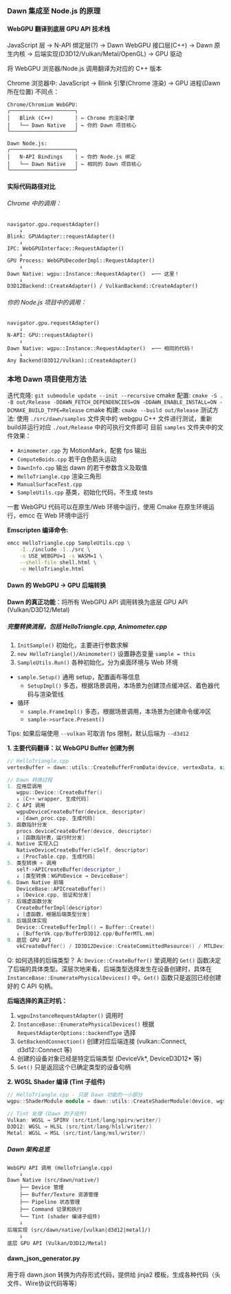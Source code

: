 ### Dawn 集成至 Node.js 的原理

#### WebGPU 翻译到底层 GPU API 技术栈

JavaScript 层 -> N-API 绑定层(?) -> Dawn WebGPU 接口层(C++) -> Dawn 原生内核 -> 后端实现(D3D12/Vulkan/Metal/OpenGL) -> GPU 驱动

将 WebGPU 浏览器/Node.js 调用翻译为对应的 C++ 版本

Chrome 浏览器中: JavaScript -> Blink 引擎(Chrome 渲染) -> GPU 进程(Dawn 所在位置)
不同点：
```
Chrome/Chromium WebGPU:
┌─────────────────────┐
│   Blink (C++)       │ ← Chrome 的渲染引擎
│   └── Dawn Native   │ ← 你的 Dawn 项目核心
└─────────────────────┘

Dawn Node.js:
┌─────────────────────┐
│   N-API Bindings    │ ← 你的 Node.js 绑定
│   └── Dawn Native   │ ← 相同的 Dawn 项目核心
└─────────────────────┘
```

#### 实际代码路径对比

###### Chrome 中的调用：
```
navigator.gpu.requestAdapter()
    ↓
Blink: GPUAdapter::requestAdapter()
    ↓
IPC: WebGPUInterface::RequestAdapter()
    ↓
GPU Process: WebGPUDecoderImpl::RequestAdapter()
    ↓
Dawn Native: wgpu::Instance::RequestAdapter()  ←── 这里！
    ↓
D3D12Backend::CreateAdapter() / VulkanBackend::CreateAdapter()
```

###### 你的 Node.js 项目中的调用：
```
navigator.gpu.requestAdapter()
    ↓
N-API: GPU::requestAdapter()
    ↓
Dawn Native: wgpu::Instance::RequestAdapter()  ←── 相同的代码！
    ↓
Any Backend(D3D12/Vulkan)::CreateAdapter()

```

### 本地 Dawn 项目使用方法
迭代克隆: `git submodule update --init --recursive`
cmake 配置: `cmake -S . -B out/Release -DDAWN_FETCH_DEPENDENCIES=ON -DDAWN_ENABLE_INSTALL=ON -DCMAKE_BUILD_TYPE=Release`
cmake 构建: `cmake --build out/Release`
测试方法: 使用 `./src/dawn/samples` 文件夹中的 webgpu C++ 文件进行测试，重新build并运行对应 `./out/Release` 中的可执行文件即可
目前 `samples` 文件夹中的文件效果：
- `Animometer.cpp` 为 MotionMark，配套 fps 输出
- `ComputeBoids.cpp` 若干白色箭头运动
- `DawnInfo.cpp` 输出 dawn 的若干参数含义及取值
- `HelloTriangle.cpp` 渲染三角形
- `ManualSurfaceTest.cpp`
- `SampleUtils.cpp` 基类，初始化代码，不生成 tests

一套 WebGPU 代码可以在原生/Web 环境中运行，使用 Cmake 在原生环境运行，emcc 在 Web 环境中运行

**Emscripten 编译命令:**
```bash
emcc HelloTriangle.cpp SampleUtils.cpp \
    -I../include -I../src \
    -s USE_WEBGPU=1 -s WASM=1 \
    --shell-file shell.html \
    -o HelloTriangle.html
```

#### Dawn 的 WebGPU → GPU 后端转换

**Dawn 的真正功能**：将所有 WebGPU API 调用转换为底层 GPU API (Vulkan/D3D12/Metal)

##### 完整转换流程，包括 HelloTriangle.cpp, Animometer.cpp

1. `InitSample()` 初始化，主要进行参数求解
2. `new HelloTriangle()/Animometer()` 设置静态变量 `sample = this`
3. `SampleUtils.Run()` 各种初始化，分为桌面环境与 Web 环境
  - `sample.Setup()` 通用 setup，配置画布等信息
    - `SetupImpl()` 多态，根据场景调用，本场景为创建顶点缓冲区、着色器代码与渲染管线
  - 循环
    - `sample.FrameImpl()` 多态，根据场景调用，本场景为创建命令缓冲区
    - `sample->surface.Present()`

Tips: 如果后端使用 `--vulkan` 可取消 fps 限制，默认后端为 `--d3d12`

**1. 主要代码翻译：以 WebGPU Buffer 创建为例**
```cpp
// HelloTriangle.cpp
vertexBuffer = dawn::utils::CreateBufferFromData(device, vertexData, sizeof(vertexData), wgpu::BufferUsage::Vertex);

// Dawn 转换过程
1. 应用层调用
   wgpu::Device::CreateBuffer()
   ↓ [C++ wrapper, 生成代码]
2. C API 调用  
   wgpuDeviceCreateBuffer(device, descriptor)
   ↓ [dawn_proc.cpp, 生成代码]
3. 函数指针分发
   procs.deviceCreateBuffer(device, descriptor)
   ↓ [函数指针表，运行时分发]
4. Native 实现入口
   NativeDeviceCreateBuffer(cSelf, descriptor)
   ↓ [ProcTable.cpp, 生成代码]
5. 类型转换 + 调用
   self->APICreateBuffer(descriptor_)
   ↓ [类型转换：WGPUDevice → DeviceBase*]
6. Dawn Native 前端
   DeviceBase::APICreateBuffer()
   ↓ [Device.cpp, 验证和分发]
7. 后端虚函数分发
   CreateBufferImpl(descriptor)
   ↓ [虚函数，根据后端类型分发]
8. 后端具体实现
   Device::CreateBufferImpl() → Buffer::Create()
   ↓ [BufferVk.cpp/BufferD3D12.cpp/BufferMTL.mm]
9. 底层 GPU API
   vkCreateBuffer() / ID3D12Device::CreateCommittedResource() / MTLDevice::newBufferWithLength()
```

Q: 如何选择的后端类型？
A: `Device::CreateBuffer()` 里调用的 `Get()` 函数决定了后端的具体类型。深层次地来看，后端类型选择发生在设备创建时，具体在 `InstanceBase::EnumeratePhysicalDevices()` 中。`Get()` 函数只是返回已经创建好的 C API 句柄。

**后端选择的真正时机：**
1. `wgpuInstanceRequestAdapter()` 调用时
2. `InstanceBase::EnumeratePhysicalDevices()` 根据 `RequestAdapterOptions::backendType` 选择
3. `GetBackendConnection()` 创建对应后端连接 (vulkan::Connect, d3d12::Connect 等)
4. 创建的设备对象已经是特定后端类型 (DeviceVk*, DeviceD3D12* 等)
5. `Get()` 只是返回这个已确定类型的设备句柄

**2. WGSL Shader 编译 (Tint 子组件)**
```cpp
// HelloTriangle.cpp - 只是 Dawn 功能的一小部分
wgpu::ShaderModule module = dawn::utils::CreateShaderModule(device, wgslSource);

// Tint 处理 (Dawn 的子组件)
Vulkan: WGSL → SPIRV (src/tint/lang/spirv/writer/)
D3D12: WGSL → HLSL (src/tint/lang/hlsl/writer/)
Metal: WGSL → MSL (src/tint/lang/msl/writer/)
```

##### **Dawn 架构总览**
```
WebGPU API 调用 (HelloTriangle.cpp)
    ↓
Dawn Native (src/dawn/native/)
    ├── Device 管理
    ├── Buffer/Texture 资源管理  
    ├── Pipeline 状态管理
    ├── Command 记录和执行
    └── Tint (shader 编译子组件)
    ↓
后端实现 (src/dawn/native/[vulkan|d3d12|metal]/)
    ↓
底层 GPU API (Vulkan/D3D12/Metal)
```

#### dawn_json_generator.py
用于将 dawn.json 转换为内存形式代码，提供给 jinja2 模板，生成各种代码（头文件、Wire协议代码等等）
